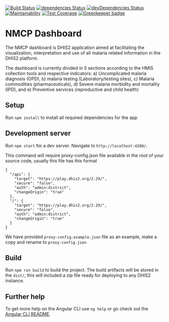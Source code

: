 [![Build Status](https://travis-ci.org/hisptz/nmcp-dashboard-app.svg?branch=master)](https://travis-ci.org/hisptz/nmcp-dashboard-app)
[![dependencies Status](https://david-dm.org/hisptz/nmcp-dashboard-app/status.svg)](https://david-dm.org/hisptz/nmcp-dashboard-app)
[![devDependencies Status](https://david-dm.org/hisptz/nmcp-dashboard-app/dev-status.svg)](https://david-dm.org/hisptz/nmcp-dashboard-app?type=dev)
[![Maintainability](https://api.codeclimate.com/v1/badges/bf3dad8dc98398730ba3/maintainability)](https://codeclimate.com/github/hisptz/nmcp-dashboard-app/maintainability)
[![Test Coverage](https://api.codeclimate.com/v1/badges/bf3dad8dc98398730ba3/test_coverage)](https://codeclimate.com/github/hisptz/nmcp-dashboard-app/test_coverage) [![Greenkeeper badge](https://badges.greenkeeper.io/hisptz/nmcp-dashboard-app.svg)](https://greenkeeper.io/)

# NMCP Dashboard

The NMCP dashboard is DHIS2 application aimed at facilitating the visualization, interpretation and use of all malaria related information in the DHIS2 platform.

The dashboard is currently divided in 5 sections according to the HMIS collection tools and respective indicators: a) Uncomplicated malaria diagnosis (OPD), b) malaria testing (Laboratory/testing sites), c) Malaria commodities (pharmaceuticals), d) Severe malaria morbidity and mortality (IPD), and e) Preventive services (reproductive and child health)

## Setup

Run `npm install` to install all required dependencies for the app

## Development server

Run `npm start` for a dev server. Navigate to `http://localhost:4200/`.

This command will require proxy-config.json file available in the root of your source code, usually this file has this format

```
{
  "/api": {
    "target": "https://play.dhis2.org/2.29/",
    "secure": "false",
    "auth": "admin:district",
    "changeOrigin": "true"
  },
  "/": {
    "target": "https://play.dhis2.org/2.29/",
    "secure": "false",
    "auth": "admin:district",
    "changeOrigin": "true"
  }
}

```

We have provided `proxy-config.example.json` file as an example, make a copy and rename to `proxy-config.json`

## Build

Run `npm run build` to build the project. The build artifacts will be stored in the `dist/`, this will included a zip file ready for deploying to any DHIS2 instance.

## Further help

To get more help on the Angular CLI use `ng help` or go check out the [Angular CLI README](https://github.com/angular/angular-cli/blob/master/README.md).

